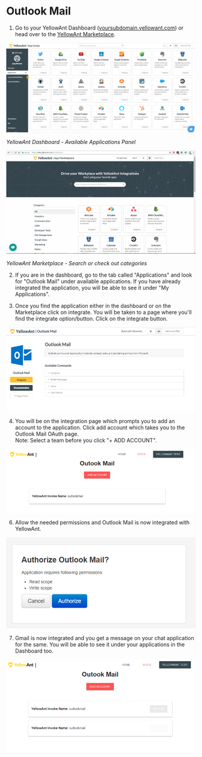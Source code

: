 # Outlook Mail



1. Go to your YellowAnt Dashboard \([yoursubdomain.yellowant.com](https://github.com/yellowanthq/yellowant-help-center/tree/bdad19066023aa6a8b667a1d6f05b72945b49759/yoursubdomain.yellowant.com)\) or head over to the [YellowAnt Marketplace](https://www.yellowant.com/marketplace). 

![](../../.gitbook/assets/image%20%28156%29.png)

_YellowAnt Dashboard - Available Applications Panel_

![](../../.gitbook/assets/image%20%2891%29.png)

_YellowAnt Marketplace - Search or check out categories_

2. If you are in the dashboard, go to the tab called "Applications" and look for "Outlook Mail" under available applications. If you have already integrated the application, you will be able to see it under "My Applications".

3. Once you find the application either in the dashboard or on the Marketplace click on integrate. You will be taken to a page where you'll find the integrate option/button. Click on the integrate button.  


![](../../.gitbook/assets/image%20%28298%29.png)

4. You will be on the integration page which prompts you to add an account to the application. Click add account which takes you to the Outlook Mail OAuth page.  
Note: Select a team before you click "+ ADD ACCOUNT".  


![](../../.gitbook/assets/image%20%28141%29.png)

6. Allow the needed permissions and Outlook Mail is now integrated with YellowAnt.

  


![](../../.gitbook/assets/image%20%28229%29.png)

7. Gmail is now integrated and you get a message on your chat application for the same. You will be able to see it under your applications in the Dashboard too.

![Outlook Mail is now integrated with YellowAnt](../../.gitbook/assets/image%20%28105%29.png)

